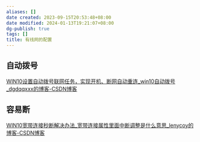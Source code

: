 ```yaml
---
aliases: []
date created: 2023-09-15T20:53:48+08:00
date modified: 2024-01-13T19:21:07+08:00
dg-publish: true
tags: []
title: 有线网的配置
---
```


## 自动拨号
[WIN10设置自动拨号联网任务，实现开机、断网自动重连\_win10自动拨号\_dgdqqxxx的博客-CSDN博客](https://blog.csdn.net/mlgbhz/article/details/125514149)
## 容易断
[WIN10宽带连接秒断解决办法\_宽带连接属性里面中断调整是什么意思\_lenycoy的博客-CSDN博客](https://blog.csdn.net/qq_27312897/article/details/116301770)